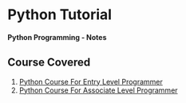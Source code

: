 # Python Tutorial
#### **Python Programming - Notes**  

## Course Covered

1. [Python Course For Entry Level Programmer](https://github.com/ShrikanthDeva/Python-Tutorial/tree/main/01.%20PCEP)
2. [Python Course For Associate Level Programmer](https://github.com/ShrikanthDeva/Python-Tutorial/tree/main/02.%20PCAP)
